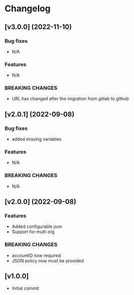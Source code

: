 # Changelog

## [v3.0.0] (2022-11-10)

### Bug fixes

- N/A

### Features

- N/A

### BREAKING CHANGES

- URL has changed after the migration from gitlab to github

## [v2.0.1] (2022-09-08)

### Bug fixes

- added missing variables

### Features

- N/A

### BREAKING CHANGES

- N/A

## [v2.0.0] (2022-09-08)

### Features

- Added configurable json
- Support for multi org

### BREAKING CHANGES

- accountID now required
- JSON policy now must be provided

## [v1.0.0]

- Initial commit
